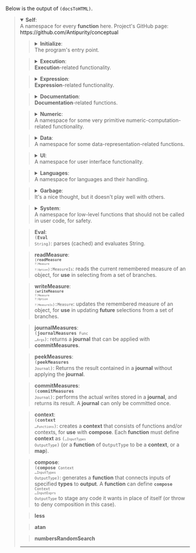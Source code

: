 Below is the output of `(docsToHTML)`.

<div><blockquote><details open><summary><b>Self</b>:  <div>A namespace for every <b>function</b> here. Project's GitHub page: <a>https://github.com/Antipurity/conceptual</a></div></summary><blockquote><details><summary><b>Initialize</b>:  <div>The program's entry point.</div></summary><div><blockquote><b>Extension</b>:  <div>Not implemented. Or is it?</div></blockquote></div><blockquote><details><summary><b>Browser</b>:  <div>A <b>REPL</b> interface.
Supported browsers: modern Chrome and Firefox.</div></summary><div><blockquote><b>BrowserIconURL</b></blockquote></div><hr></details></blockquote><div><blockquote><b>NodeJS</b>:  <div>Presents a console <b>REPL</b> with outputs labeled sequentially, or just reads and executes the whole file <b>if</b> redirected from it.
Example: nodejs self.js basic <input.txt >output.txt will write the result of executing everything in <code><b>input</b><operator>.</operator><b>txt</b></code> (parsed with language <b>basic</b>) to <code><b>output</b><operator>.</operator><b>txt</b></code>.</div></blockquote></div><div><blockquote><b>WebWorker</b>:  <div>Not implemented.</div></blockquote></div><hr></details></blockquote><blockquote><details><summary><b>Execution</b>:  <div><b>Execution</b>-related functionality.</div></summary><blockquote><details><summary><b>Branching</b>:  <div><b>Branching</b>-related functionality.</div></summary><div><blockquote><b>first</b>:  <div>Finishing <code><code>a</code><operator>\</operator><code>b</code><operator>\</operator><code>c</code></code> or <code><bracket>(</bracket><b>first</b> <code><operator>…</operator><code>Branches</code></code><bracket>)</bracket></code>: tries to evaluate each expression in order, returning the <b>first</b> non-<b>error</b> result or else <b>error</b>.</div></blockquote></div><div><blockquote><b>last</b>:  <div>Finishing <code><code>a</code><operator>,</operator><code>b</code><operator>,</operator><code>c</code></code> or <code><bracket>(</bracket><b>last</b> <code><operator>…</operator><code>Branches</code></code><bracket>)</bracket></code>: tries to evaluate each expression in order, returning the <b>first</b> <b>error</b> or else the <b>last</b> non-<b>error</b> result.</div></blockquote></div><div><blockquote><b>if</b>:  <div>Finishing <code><bracket>(</bracket><b>if</b> <code>Condition</code> <code>Then</code> <code>Else</code><bracket>)</bracket></code>: Evaluates <code>Condition</code>, then evaluates <code>Then</code> <b>if</b> it was <b>true</b>, or <code>Else</code> otherwise.</div></blockquote></div><hr></details></blockquote><div><blockquote><b>repeat</b>:  <div>Finishing <code><bracket>(</bracket><b>repeat</b> <code>Expr</code><bracket>)</bracket></code>: loops forever when finished, interrupting as needed. <code><b>repeat</b> <code>Expr</code> <code>Times</code></code>: repeats the computation many <code>Times</code>.
Label-binding environment is not preserved.</div></blockquote></div><blockquote><details><summary><b>await</b>:  <div>Finishing <code><bracket>(</bracket><b>await</b> <code>Expr</code><bracket>)</bracket></code>: waits for the returned promise(s) to <b>finish</b> before continuing evaluation.
An alternative for the default fitting-for-scripting-usage partial evaluation. Best used for <b>fast</b>-returning promises.</div></summary><div><blockquote><b>delay</b>:  <div><code><bracket>(</bracket><b>delay</b><bracket>)</bracket></code> or <code><bracket>(</bracket><b>delay</b> <code>Value</code><bracket>)</bracket></code>: Just a <b>function</b> for testing promises. It should have no effect on evaluation.</div></blockquote></div><div><blockquote><b>race</b>:  <div>Finishing <code><bracket>(</bracket><b>race</b> <code><operator>…</operator><code>Exprs</code></code><bracket>)</bracket></code>: returns the <b>first</b> expression that returns instead of being deferred. The opposite of regular multiple-promise handling, which waits for all to join.</div></blockquote></div><div><blockquote><b>parseURL</b>:  <div><code><bracket>(</bracket><b>parseURL</b> <code>URL</code><bracket>)</bracket></code> or <code><bracket>(</bracket><b>parseURL</b> <code>URL</code> <code>Lang</code> <code>Binds</code><bracket>)</bracket></code>: fetches and parses the contents at URL.</div></blockquote></div><hr></details></blockquote><div><blockquote><b>rest</b>:  <div><code><bracket>(</bracket><b>rest</b> <code>Array</code><bracket>)</bracket></code> or <code><operator>…</operator><code>Array</code></code>: when statically used in a <b>call</b>, spreads the Array into the user.
When in an <b>array</b> that is assigned to, collects the <b>rest</b> of arguments into an <b>array</b> (can only be used once per <b>array</b>).</div></blockquote></div><blockquote><details><summary><b>finish</b>:  <div><code><bracket>(</bracket><b>finish</b> <code>Expr</code><bracket>)</bracket></code>: Fully evaluates the expression — the interpreter loop, focused on inlining and inferring everything.
Unless the computed code <b>defines</b> <b>finish</b>, this provides eager override-checking semantics: finishes all dependencies before <b>call</b>ing or constructing Expr.

<b>finish</b> proceeds top-down, from what is needed to primitives; <b>call</b> proceeds bottom-up, making what is needed from primitives.
Each graph node will be evaluated only once during a <b>function</b> <b>call</b>, so graph bindings (… a=(…)) play the role of variables.
Cyclic computations return <b>cycle</b> from the cyclic attempt.

Code (<b>array</b> head) that <b>defines</b> neither <b>finish</b> nor <b>call</b> creates structures.
These can matched by <b>function</b> args exactly as they were constructed (so functions are rewrite rules for structures, with optional non-structural code in the body), which can infer the required structure of variables <b>if</b> underspecified.
Functions are almost always inlined, so there is almost no performance cost to structures beyond the initial <b>purify</b>ing.
Cyclic structures construct a graph.</div></summary><div><blockquote><b>inline</b>:  <div>A marker for making a <b>function</b> always inlined. Automatically set to <b>true</b> on user-defined functions.</div></blockquote></div><hr></details></blockquote><blockquote><details><summary><b>call</b>:  <div><code><bracket>(</bracket><b>call</b> <code><bracket>(</bracket><code><operator>…</operator><code>Values</code></code><bracket>)</bracket></code><bracket>)</bracket></code>: Applies the <b>first</b> value (the <b>function</b>) to the <b>rest</b> of values. Evaluates the <b>array</b> of <b>function</b> then its arguments, assuming its parts are already evaluated.
Defining this allows <b>function</b> application. In fact, F=(function …) is the same as <code><bracket>(</bracket><b>concept</b> <code><bracket>{</bracket><b>call</b> <code>F</code><bracket>}</bracket></code><bracket>)</bracket></code>.</div></summary><div><blockquote><b>cycle</b>:  <div>Computing cyclic nodes results in this.</div></blockquote></div><hr></details></blockquote><blockquote><details><summary><b>error</b>:  <div><code><bracket>(</bracket><b>error</b> <code><operator>…</operator><code>Causes</code></code><bracket>)</bracket></code>: throws an <b>error</b> when executed, containing useful information as to its likely cause.
Indicates a bug in the code, and is mostly intended to be presented to the user so that code does not go this way.</div></summary><div><blockquote><b>jsRejected</b>:  <div><code><bracket>(</bracket><b>jsRejected</b> <code>Reason</code><bracket>)</bracket></code>: represents an exception or promise rejection of JS.
Do not <b>call</b> this directly.</div></blockquote></div><div><blockquote><b>errorFast</b>:  <div>Faster <b>error</b>-throwing, for things unlikely to be shown to the user.</div></blockquote></div><div><blockquote><b>errorIn</b>:  <div>Adds slightly more information to an <b>error</b>.</div></blockquote></div><div><blockquote><b>errorStack</b>:  <div>Adds the execution stack to the raised <b>error</b>.</div></blockquote></div><hr></details></blockquote><blockquote><details><summary><b>function</b>:  <div><code><code>Input</code><operator>→</operator><code>Output</code></code> or <code><bracket>(</bracket><b>function</b> <code><operator>…</operator><code>Inputs</code></code> <code>Output</code><bracket>)</bracket></code>: specifies an arbitrary transformation of inputs into <b>output</b>. The result can be called (like <code><bracket>(</bracket><code>f</code> <code><operator>…</operator><b>Data</b></code><bracket>)</bracket></code>), which assigns <code><operator>…</operator><code>Inputs</code></code> to <code><operator>…</operator><b>Data</b></code> (setting variables) then evaluates <code>Output</code>.
Equal <b>input</b> variables must be equal (so <code><code>f</code> <extracted><code>f</code><operator>=</operator><code><bracket>(</bracket><b>function</b> <code>x</code> <code>x</code> <number>0</number><bracket>)</bracket></code></extracted></code> accepts <code><bracket>(</bracket><code>f</code> <number>0</number> <number>0</number><bracket>)</bracket></code> and <code><bracket>(</bracket><code>f</code> <number>1</number> <number>1</number><bracket>)</bracket></code>, but not <code><bracket>(</bracket><code>f</code> <number>0</number> <number>1</number><bracket>)</bracket></code>).
Variables within non-<b>closure</b> functions will not be changed by application.</div></summary><div><blockquote><b>purify</b>:  <div><code><bracket>(</bracket><b>purify</b> <code>Expr</code><bracket>)</bracket></code>⇒Expr: partially-evaluates Expr, not executing <b>impure</b> subexpressions.
Evaluates as much as is possible, so manual pre-calculations of any kind are never required.</div></blockquote></div><div><blockquote><b>argCount</b>:  <div>A marker for the number of args to a <b>function</b>.</div></blockquote></div><div><blockquote><b>const</b>:  <div><code>#</code> or <code><bracket>(</bracket><b>const</b><bracket>)</bracket></code>: A new unique object with no inner structure, only good for ref-equality checks.</div></blockquote></div><div><blockquote><b>id</b>:  <div>id: The identity <b>function</b> that just returns x from <code><bracket>(</bracket><b>id</b> <code>x</code><bracket>)</bracket></code>.</div></blockquote></div><div><blockquote><b>try</b>:  <div><code><code>a</code><operator>|</operator><code>b</code><operator>|</operator><code>c</code></code> or <code><bracket>(</bracket><b>try</b> <code><operator>…</operator><code>Functions</code></code><bracket>)</bracket></code>: returns a <b>function</b> that tries to <b>call</b> functions in order, returning the <b>first</b> non-<b>error</b> result or <b>error</b>.</div></blockquote></div><div><blockquote><b>closure</b>:  <div><code><operator>!</operator><code>Function</code></code> or <code><bracket>(</bracket><b>closure</b> <code>Function</code><bracket>)</bracket></code>: makes Function into a <b>closure</b> — names existing in a containing <b>function</b> will be <b>bound</b> by the outer <b>function</b> when a <b>closure</b> is created.
With binding, all syntax information is erased, and the actual definition can be outside of the <b>function</b> (particularly <b>if</b> equal-structure closures in different functions are merged) (even though the <b>UI</b> copies <b>closure</b> definitions into each serialized-to-DOM case), so separating closures semantically is required.
<code>var</code> can be used to highlight the same variable on parsing.
Uses <b>bound</b>, and partially-evaluates the result before returning.</div></blockquote></div><hr></details></blockquote><hr></details></blockquote><blockquote><details><summary><b>Expression</b>:  <div><b>Expression</b>-related functionality.</div></summary><div><blockquote><b>graphSize</b>:  <div><code><bracket>(</bracket><b>graphSize</b> <code>Expr</code><bracket>)</bracket></code>⇒Nat: returns the number of distinct objects in Expr, going into arrays.</div></blockquote></div><div><blockquote><b>userTime</b>:  <div><code><bracket>(</bracket><b>userTime</b><bracket>)</bracket></code>⇒<code>TimeMark</code> or <code><bracket>(</bracket><b>userTime</b> <code>TimeMark</code><bracket>)</bracket></code>: returns the time spent on this job as f<number>64</number> milliseconds, or the non-negative in-job time elapsed since the mark.</div></blockquote></div><div><blockquote><b>realTime</b>:  <div><code><bracket>(</bracket><b>realTime</b><bracket>)</bracket></code>⇒<code>TimeMark</code> or <code><bracket>(</bracket><b>realTime</b> <code>TimeMark</code><bracket>)</bracket></code>: returns the time since start as f<number>64</number> milliseconds, or the non-negative time elapsed since the mark.</div></blockquote></div><blockquote><details><summary><b>memory</b>:  <div><code><bracket>(</bracket><b>memory</b> <code>Expr</code><bracket>)</bracket></code>: Returns <code><bracket>(</bracket><code>Result</code> <code>MemoryIncrease</code><bracket>)</bracket></code>. Doesn't work in the browser.
Does not count <b>memory</b> allocated in interruptions (between executions of Expr) as part of the reported result.</div></summary><div><blockquote><b>memorySince</b>:  <div><code><bracket>(</bracket><code><b>memory</b><operator>.</operator><code>since</code></code><bracket>)</bracket></code>⇒MemMark or <code><bracket>(</bracket><code><b>memory</b><operator>.</operator><code>since</code></code> <code>MemMark</code><bracket>)</bracket></code>: Measures required-<b>memory</b>-size change (allocated <b>memory</b>) as non-negative f<number>64</number> bytes. Always <number>0</number> in browsers.
Makes no attempt to correct for the <b>memory</b>-to-measure, <code><bracket>(</bracket><code><b>memory</b><operator>.</operator><code>since</code></code> <code><bracket>(</bracket><code><b>memory</b><operator>.</operator><code>since</code></code><bracket>)</bracket></code><bracket>)</bracket></code>.</div></blockquote></div><hr></details></blockquote><div><blockquote><b>quote</b>:  <div>Finishing <code><bracket>(</bracket><b>quote</b> <code>Expr</code><bracket>)</bracket></code> or <code><operator>^</operator><code>Expr</code></code>: Returns Expr unevaluated, quoting the exact <b>array</b> structure.
If there are no labels inside, has the same effect as adding <b>array</b> at the beginning of every <b>array</b> seen inside, copying.</div></blockquote></div><div><blockquote><b>label</b>:  <div><code>Name</code> or <code><bracket>(</bracket><b>label</b> <string>"Name"</string><bracket>)</bracket></code>, or <code>?</code> or <code><bracket>(</bracket><b>label</b><bracket>)</bracket></code>: represents a variable that can be <b>bound</b> or assigned.
Equal-name labels are <b>bound</b> to the same thing within the same binding. Each unnamed <b>label</b> is unique.
Evaluating a <b>bound</b> <b>label</b> results in its value, in the current <b>function</b> <b>call</b>. Evaluating an <b>unbound</b> named <b>label</b> results in an <code><bracket>(</bracket><b>error</b><bracket>)</bracket></code>.</div></blockquote></div><div><blockquote><b>bound</b>:  <div>Finishing <code><bracket>(</bracket><b>bound</b> <code>Bindings</code> <code>Expr</code><bracket>)</bracket></code>: When called, returns a copy-where-needed of <code>Expr</code> with all keys <b>bound</b> to values in <code>Bindings</code>, as <b>if</b> copying then changing in-place. When evaluated, also evaluates the result.
Can be written as <extracted><code>key</code><operator>=</operator><code>value</code></extracted> in an <b>array</b> to bind its elements. Can be used to give cycles to data, and encode graphs and multiple-parents in trees.</div></blockquote></div><div><blockquote><b>unbound</b>:  <div><code><bracket>(</bracket><b>unbound</b> <code>Expr</code><bracket>)</bracket></code>: Eliminates cycles in (a copy of) Expr by inserting <code><bracket>(</bracket><b>bound</b> <code><bracket>(</bracket><b>map</b> <code><operator>…</operator><code>Bindings</code></code><bracket>)</bracket></code> <code>Expr</code><bracket>)</bracket></code> with keys in the copy.</div></blockquote></div><blockquote><details><summary><b>journal</b>:  <div><code><bracket>(</bracket><b>journal</b> <code>Func</code> <code><operator>…</operator><code>Args</code></code><bracket>)</bracket></code>: virtualizes writes during <code>Func</code>'s <b>call</b>. Returns a <b>journal</b> that can be passed to <b>peekResult</b> or <b>commit</b>.</div></summary><div><blockquote><b>peekResult</b>:  <div><code><bracket>(</bracket><b>peekResult</b> <code>Journal</code><bracket>)</bracket></code>: Returns the result contained in a <b>journal</b>.</div></blockquote></div><div><blockquote><b>commit</b>:  <div><code><bracket>(</bracket><b>commit</b> <code>Journal</code><bracket>)</bracket></code>: performs the actual writes stored in a <b>journal</b>, and returns its result.</div></blockquote></div><hr></details></blockquote><hr></details></blockquote><blockquote><details><summary><b>Documentation</b>:  <div><b>Documentation</b>-related functions.</div></summary><div><blockquote><b>buzzwords</b>:  <div><code><bracket>(</bracket><b>buzzwords</b><bracket>)</bracket></code>: returns all <b>buzzwords</b> of <b>Self</b> as a programming language.</div></blockquote></div><blockquote><details><summary><b>docs</b>:  <div><code><bracket>(</bracket><b>docs</b><bracket>)</bracket></code>: returns a hierarchical documentation <b>elem</b>.</div></summary><div><blockquote><b>docsToHTML</b></blockquote></div><hr></details></blockquote><div><blockquote><b>txt</b>:  <div><code><bracket>(</bracket><b>txt</b><bracket>)</bracket></code>: Returns all available textual descriptions of functions in a (<b>map</b> … Function Description …) format.</div></blockquote></div><div><blockquote><b>examples</b>:  <div><code><bracket>(</bracket><b>examples</b><bracket>)</bracket></code>: Returns all available examples of usage of functions in a (map … Function (… (Code ⇒ Becomes) …) …) format.
All these are automatically tested to be correct at launch.</div></blockquote></div><div><blockquote><b>future</b>:  <div><code><bracket>(</bracket><b>future</b> <code>F</code><bracket>)</bracket></code>: Returns a list of things to be done about F.
<code><bracket>(</bracket><b>future</b><bracket>)</bracket></code>: Returns all known things to be done. Less than a third is usually done.</div></blockquote></div><div><blockquote><b>refs</b>:  <div><code><bracket>(</bracket><b>refs</b> <code>Global</code><bracket>)</bracket></code>: returns all other globals that this one (likely) refers to.
<code><bracket>(</bracket><b>refs</b><bracket>)</bracket></code>: returns the full global reference graph.</div></blockquote></div><div><blockquote><b>refd</b>:  <div><code><bracket>(</bracket><b>refd</b> <code>Global</code><bracket>)</bracket></code>: returns all other globals that this one is (likely) referenced in.
<code><bracket>(</bracket><b>refd</b><bracket>)</bracket></code>: returns the full global back-reference graph.</div></blockquote></div><div><blockquote><b>sizeof</b>:  <div><code><bracket>(</bracket><b>sizeof</b> <code>Global</code><bracket>)</bracket></code>: returns a global's approximate size, where namespace-parents <b>get</b> children added, and privates have their sizes distributed among users
<code><bracket>(</bracket><b>sizeof</b><bracket>)</bracket></code>: returns a <b>hierarchy</b> of sizes.</div></blockquote></div><hr></details></blockquote><blockquote><details><summary><b>Numeric</b>:  <div>A namespace for some very primitive numeric-computation-related functionality.</div></summary><blockquote><details><summary><b>reduce</b>:  <div><code><bracket>(</bracket><b>reduce</b> <code>Array</code> <code>Function</code><bracket>)</bracket></code> or <code><bracket>(</bracket><b>reduce</b> <code>Array</code> <code>Function</code> <code>Initial</code><bracket>)</bracket></code>: reduces Array with Function, reducing dimensionality (<b>array</b> nestedness) by <number>1</number>: repeatedly sets Initial to the result of <code><bracket>(</bracket><code>Function</code> <code>Initial</code> <code>Element</code><bracket>)</bracket></code>. If Initial is <b>undefined</b>, it is assumed to be the <b>first</b> <b>array</b> element.</div></summary><div><blockquote><b>stopIteration</b>:  <div><code><bracket>(</bracket><b>stopIteration</b> <code>Result</code><bracket>)</bracket></code>: when returned to <b>reduce</b>, iteration gets stopped with this result.</div></blockquote></div><hr></details></blockquote><div><blockquote><b>transform</b>:  <div><code><bracket>(</bracket><b>transform</b> <code>Function</code> <code>Array</code><bracket>)</bracket></code>: transforms each element of Array by applying Function.
<code><bracket>(</bracket><b>transform</b> <code>G</code> <code><bracket>(</bracket><b>transform</b> <code>F</code> <code>A</code><bracket>)</bracket></code><bracket>)</bracket></code> is the same as <code><code><bracket>(</bracket><b>transform</b> <code><code>x</code><operator> -> </operator><code><bracket>(</bracket><code>F</code> <code><bracket>(</bracket><code>G</code> <code>x</code><bracket>)</bracket></code><bracket>)</bracket></code></code> <code>A</code><bracket>)</bracket></code><operator>.</operator></code></div></blockquote></div><div><blockquote><b>broadcasted</b>:  <div><code><bracket>(</bracket><b>broadcasted</b> <code>Function</code><bracket>)</bracket></code>: creates a <b>function</b> that is <b>broadcasted</b> over <b>array</b> arguments (<code><bracket>(</bracket><code><bracket>(</bracket><b>broadcasted</b> <code>Func</code><bracket>)</bracket></code> <code><operator>…</operator><code>Args</code></code><bracket>)</bracket></code>). No <b>array</b> inputs means just applying Function; having <b>array</b> inputs means returning an <b>array</b> of applying <code><bracket>(</bracket><b>broadcasted</b> <code>Function</code><bracket>)</bracket></code> to each element, with the same index for all arguments, <b>using</b> the <b>last</b> element <b>if</b> out-of-bounds for an argument, and non-<b>array</b> inputs treated as arrays of length <number>1</number>.</div></blockquote></div><div><blockquote><b>sum</b></blockquote></div><div><blockquote><b>mult</b></blockquote></div><div><blockquote><b>sub</b></blockquote></div><div><blockquote><b>div</b></blockquote></div><blockquote><details><summary><b>Random</b>:  <div>Some functions for random number generation.</div></summary><div><blockquote><b>randomNat</b>:  <div><code><bracket>(</bracket><b>randomNat</b> <code>Nat</code><bracket>)</bracket></code>: Picks a random non-negative integer <b>less</b> than <code>Nat</code>, from a uniform distribution.
An interface to JS's crypto.getRandomValues for generating random numbers on-demand as opposed to in-batches, optimizing to request the least amount of random bits required.</div></blockquote></div><div><blockquote><b>randomProb</b>:  <div><code><bracket>(</bracket><b>randomProb</b> <code>Probability</code><bracket>)</bracket></code>: Returns <b>true</b> with probability p, else false.
Equivalent to JS <string>'Math.random() < p'</string> with checks on p (it should be <number>0</number>…<number>1</number>), but (probably) faster.</div></blockquote></div><hr></details></blockquote><hr></details></blockquote><blockquote><details><summary><b>Data</b>:  <div>A namespace for some data-representation-related functions.</div></summary><blockquote><details><summary><b>lookup</b>:  <div><code><code>Map</code><operator>.</operator></code> or <code><bracket>(</bracket><b>lookup</b> <code>Map</code><bracket>)</bracket></code>: returns an <b>array</b> of Map's keys.
<code><bracket>(</bracket><b>lookup</b> <code>Map</code> <code>Key</code><bracket>)</bracket></code>: returns the value in Map at Key (neither Key nor Value can be <b>undefined</b>), or <b>undefined</b> <b>if</b> not found.
(For <b>string</b> keys, can be written as <code><code>obj</code><operator>.</operator><code>key</code></code>.)</div></summary><div><blockquote><b>scope</b>:  <div>hello</div></blockquote></div><hr></details></blockquote><div><blockquote><b>string</b>:  <div><code><bracket>(</bracket><b>string</b> <code><operator>…</operator><code>Strings</code></code><bracket>)</bracket></code>: represents a <b>string</b> of characters, with the <b>label</b> not <b>bound</b>. Also written as <string>'xyz'</string> and <string>"prequote""postquote"</string>.
<code><bracket>(</bracket><b>string</b> <string>"a"</string> <string>"b"</string><bracket>)</bracket></code>: strings inside will be joined (into <string>"ab"</string> here).</div></blockquote></div><div><blockquote><b>merge</b>:  <div><code><bracket>(</bracket><b>merge</b> <code>Array</code><bracket>)</bracket></code>: Returns <b>either</b> a previously-created <b>array</b> content-equal to <code>Array</code>, or <code>Array</code>.
(Does not <b>merge</b> cycles.)</div></blockquote></div><div><blockquote><b>array</b>:  <div><code><bracket>(</bracket><b>array</b> <code><operator>…</operator><code>Items</code></code><bracket>)</bracket></code>: an <b>array</b> of items with semantically constant content.
If a <b>function</b> (<code>Array</code>'s head) <b>defines</b> <b>merge</b> to be <b>true</b>, then calls to this guaranteed-pure <b>function</b> (arrays of <b>function</b>-then-args) are merged.</div></blockquote></div><blockquote><details><summary><b>concept</b>:  <div><code><bracket>(</bracket><b>concept</b> <code>View</code><bracket>)</bracket></code>: Creates an object that <b>defines</b> some things (via a <b>map</b>).
Concepts are used to give each <b>function</b> a free extensibility point.
Rather than co-opting strings and <b>files</b> (duck typing, docstrings, documentation, READMEs) to convey parts of a <b>concept</b>, refer to defined functionality directly.
Try to <b>use</b> this only as explicitly suggested by functions.
Views and non-<b>_unknown</b> arrays are considered immutable.</div></summary><div><blockquote><b>defines</b>:  <div><code><bracket>(</bracket><b>defines</b> <b>Data</b> <code>Code</code><bracket>)</bracket></code>: Gets the definition by <b>Data</b> of Code.
It's <b>either</b> a <b>function</b> or <b>undefined</b>, and has to be applied or ignored respectively (_getOverrideResult) to <b>get</b> the actual overriden value.

Array data gets its head consulted (once, not recursively). A <b>function</b> acts like a <b>concept</b> that defined <b>call</b> as that <b>function</b>. A JS object with a Map <code><b>defines</b><operator>.</operator><code>key</code></code> consults that <b>map</b> with Code as the key.</div></blockquote></div><div><blockquote><b>overridable</b>:  <div><code><bracket>(</bracket><b>overridable</b> <code>Function</code><bracket>)</bracket></code>: creates a <b>function</b> that checks whether any <b>input</b> <b>defines</b> it, otherwise calls the base Function.</div></blockquote></div><hr></details></blockquote><div><blockquote><b>map</b>:  <div><code><bracket>{</bracket><table><tr><td><code>Key</code></td><td> <code>Value</code></td></tr><tr><td> <code>Key</code></td><td> <code>Value</code></td></tr></table> <code><operator>…</operator><code>?</code></code><bracket>}</bracket></code> or <code><bracket>(</bracket><b>map</b><table><tr><td> <code>Key</code></td><td> <code>Value</code></td></tr><tr><td> <code>Key</code></td><td> <code>Value</code></td></tr></table> <code><operator>…</operator><code>?</code></code><bracket>)</bracket></code>: a key-value store.
The <b>array</b>-representation of a JS Map.
Read keys with <b>lookup</b>.</div></blockquote></div><hr></details></blockquote><blockquote><details><summary><b>UI</b>:  <div>A namespace for user interface functionality.</div></summary><div><blockquote><b>hierarchy</b>:  <div>Turns a <b>map</b> from globals into a namespace-based <b>hierarchy</b>.</div></blockquote></div><div><blockquote><b>disableBindingsElem</b>:  <div><code><bracket>(</bracket><b>disableBindingsElem</b><bracket>)</bracket></code>: creates an <b>elem</b> for disabling current bindings hierarchically.</div></blockquote></div><blockquote><details><summary><b>log</b>:  <div><code><bracket>(</bracket><b>log</b> <code><operator>…</operator><code>Values</code></code><bracket>)</bracket></code>: For debugging; logs to the current DOM node or console.</div></summary><div><blockquote><b>structured</b>:  <div><code><bracket>(</bracket><b>structured</b> <code>Arrays</code><bracket>)</bracket></code>: shows deep structure of Arrays (consisting of acyclic arrays and strings and DOM elements): wraps each <b>sub</b>-<b>array</b> in <node>.</div></blockquote></div><div><blockquote><b>structuredSentence</b></blockquote></div><hr></details></blockquote><blockquote><details><summary><b>contextMenu</b>:  <div>Creates and displays a <<b>context</b>-menu> element near the specified element.</div></summary><div><blockquote><b>insertLinkTo</b>:  <div>Replaces a Range (obtained from the current selection) with a link to the elem's value.
A language can define this with a function that takes the element and value to link to and returns an element to insert.
Remember to <b>quote</b> the link unless you want to evaluate the insides.</div></blockquote></div><div><blockquote><b>permissionsElem</b>:  <div>Build a namespace <b>hierarchy</b> of globals that <code>expr</code> is <b>bound</b> to.</div></blockquote></div><div><blockquote><b>stringToDoc</b>:  <div>Parse text in ... to <b>style</b> it as <b>fancy</b>, and treat other strings as <b>structuredSentence</b>s. Return an <b>array</b> of children.</div></blockquote></div><div><blockquote><b>elemToWindow</b>:  <div>Wraps an element in <<b>div</b>.window>.</div></blockquote></div><div><blockquote><b>elemExpandAll</b>:  <div>Clicks all <collapsed> elements in the element.</div></blockquote></div><div><blockquote><b>allowDragging</b>:  <div>Allows dragging the element around with a pointer. Only <b>call</b> on absolutely-positioned elements with .style.left and .style.top.</div></blockquote></div><div><blockquote><b>describe</b>:  <div>Creates an element that describes a value.</div></blockquote></div><div><blockquote><b>atCursor</b>:  <div>Positions an element at cursor.</div></blockquote></div><hr></details></blockquote><blockquote><details><summary><b>evaluator</b>:  <div><code><bracket>(</bracket><b>elem</b> <b>evaluator</b> <code>Expr</code><bracket>)</bracket></code>: When logged to DOM, this displays the expression, its <b>log</b>s along the way, and its one evaluation result in one removable (by clicking on the prompt) DOM element.
When evaluating <extracted><code>a</code><operator>=</operator><code>b</code></extracted>, binds <code>a</code> to <code><operator>^</operator><code>b</code></code> in consequent parses/serializations in the parent <b>REPL</b>; when evaluating anything else, tries to add the result to the <b>CurrentUsage</b> binding. Both are reverted when the <b>evaluator</b> is removed.</div></summary><div><blockquote><b>daintyEvaluator</b>:  <div><code><bracket>(</bracket><b>daintyEvaluator</b> <code>Expr</code><bracket>)</bracket></code>: returns an element that will evaluate the expression and display its <b>log</b>s <b>if</b> any.</div></blockquote></div><hr></details></blockquote><blockquote><details><summary><b>REPL</b>:  <div><code><bracket>(</bracket><b>REPL</b> <code>Language</code> <code>Bindings</code><bracket>)</bracket></code>: Creates a visual <b>REPL</b> instance (read-evaluate-print loop).</div></summary><div><blockquote><b>editor</b>:  <div><code><code><bracket>(</bracket><b>editor</b> <code><code>?</code><operator>:</operator><code>InitialString</code></code> <code><code>?</code><operator>:</operator><code>Lang</code></code> <code><code>?</code><operator>:</operator><code>Binds</code></code> <code><code>?</code><operator>:</operator><code>OnInput</code></code> <code><code>?</code><operator>:</operator><code>OnEnter</code></code><bracket>)</bracket></code> <extracted><code>OnInput</code><operator>=</operator><code><bracket>(</bracket><b>function</b> <code><code>?</code><operator>:</operator><code>Expr</code></code> <code><code>?</code><operator>:</operator><code>InvalidFlag</code></code> <code>?</code><bracket>)</bracket></code></extracted> <extracted><code>OnEnter</code><operator>=</operator><code><code><code>?</code><operator>:</operator><code>Expr</code></code><operator>-></operator><code><code>?</code><operator>:</operator><code>ClearInputFlag</code></code></code></extracted></code>: creates a user-editable expression <b>input</b>.
Don't do expensive synchronous tasks in <code>OnInput</code>.</div></blockquote></div><hr></details></blockquote><div><blockquote><b>button</b>:  <div><code><bracket>(</bracket><b>button</b> <code>OnClick</code><bracket>)</bracket></code>: Returns a <b>button</b> that calls a <b>function</b> on click (with no arguments). Overridable.</div></blockquote></div><div><blockquote><b>files</b>:  <div><code><bracket>(</bracket><b>elem</b> <b>files</b> <code>StringMap</code><bracket>)</bracket></code>: an element for downloading <b>files</b>.</div></blockquote></div><div><blockquote><b>url</b>:  <div>Creates a URL element.</div></blockquote></div><blockquote><details><summary><b>elem</b>:  <div><code><bracket>(</bracket><b>elem</b> <code>TagName</code> <code>Content</code> <code>Extra</code><bracket>)</bracket></code>: creates an HTML DOM element.</div></summary><div><blockquote><b>elemCollapse</b>:  <div>Collapses an element (or a range of elements) in-place. Click to expand again. Pass in a <b>function</b> to create the element only <b>if</b> needed. Pass in <b>null</b> as <code>end</code> to collapse all consequent siblings.</div></blockquote></div><div><blockquote><b>elemInsert</b>:  <div>Inserts a DOM element into the displayed DOM tree smoothly (<b>if</b> CSS transitions are enabled for it, and are specified in seconds, with all-props being the <b>first</b> specified one), by transitioning height from <number>0</number>.
Very bad performance <b>if</b> a lot of inserts happen at the same time, but as good as it can be for intermittent smooth single-element-tree insertions.</div></blockquote></div><div><blockquote><b>elemRemove</b>:  <div>Removes a DOM element from the displayed document smoothly (<b>if</b> CSS transitions are enabled for it, and are specified in seconds, with all-props being the <b>first</b>), by transitioning height and opacity to <number>0</number>.</div></blockquote></div><div><blockquote><b>elemClone</b></blockquote></div><div><blockquote><b>elemValue</b>:  <div>If el, remember that it is a viewer of v. If !el, return an <b>array</b> of all in-document viewers of v.</div></blockquote></div><hr></details></blockquote><hr></details></blockquote><blockquote><details><summary><b>Languages</b>:  <div>A namespace for languages and their handling.</div></summary><blockquote><details><summary><b>js</b>:  <div>A namespace of everything pertaining to the host language, JavaScript.
Somewhat usable in a <b>REPL</b>.</div></summary><div><blockquote><b>instanceof</b>:  <div>This exists only to highlight a thing in <b>js</b>.</div></blockquote></div><div><blockquote><b>continue</b>:  <div>This exists only to highlight a thing in <b>js</b>.</div></blockquote></div><div><blockquote><b>break</b>:  <div>This exists only to highlight a thing in <b>js</b>.</div></blockquote></div><div><blockquote><b>finally</b>:  <div>This exists only to highlight a thing in <b>js</b>.</div></blockquote></div><div><blockquote><b>typeof</b>:  <div>This exists only to highlight a thing in <b>js</b>.</div></blockquote></div><div><blockquote><b>return</b>:  <div>This exists only to highlight a thing in <b>js</b>.</div></blockquote></div><div><blockquote><b>throw</b>:  <div>This exists only to highlight a thing in <b>js</b>.</div></blockquote></div><div><blockquote><b>catch</b>:  <div>This exists only to highlight a thing in <b>js</b>.</div></blockquote></div><div><blockquote><b>while</b>:  <div>This exists only to highlight a thing in <b>js</b>.</div></blockquote></div><div><blockquote><b>void</b>:  <div>This exists only to highlight a thing in <b>js</b>.</div></blockquote></div><div><blockquote><b>else</b>:  <div>This exists only to highlight a thing in <b>js</b>.</div></blockquote></div><div><blockquote><b>for</b>:  <div>This exists only to highlight a thing in <b>js</b>.</div></blockquote></div><div><blockquote><b>let</b>:  <div>This exists only to highlight a thing in <b>js</b>.</div></blockquote></div><div><blockquote><b>new</b>:  <div>This exists only to highlight a thing in <b>js</b>.</div></blockquote></div><div><blockquote><b>switch</b>:  <div>This exists only to highlight a thing in <b>js</b>.</div></blockquote></div><div><blockquote><b>case</b>:  <div>This exists only to highlight a thing in <b>js</b>.</div></blockquote></div><hr></details></blockquote><div><blockquote><b>style</b>:  <div>An overridable-by-language function that turns a <b>serialize</b>/<b>parse</b> node, its value, and <b>unbound</b> representation into a displayed node.</div></blockquote></div><blockquote><details><summary><b>serialize</b>:  <div><code><bracket>(</bracket><b>serialize</b> <code>Expr</code><bracket>)</bracket></code> or … or <code><bracket>(</bracket><b>serialize</b> <code>Expr</code> <code>Language</code> <code>Bindings</code> <code>Options</code><bracket>)</bracket></code>: serializes Expr into a <b>string</b> or a DOM tree (that can be parsed to retrieve the original structure).</div></summary><div><blockquote><b>nameResult</b>:  <div><code><bracket>(</bracket><b>nameResult</b> <code>Expr</code><bracket>)</bracket></code>: provides a list of suggestions for naming Expr. Used in <b>serialize</b> for more human-readable graph serializations.</div></blockquote></div><hr></details></blockquote><div><blockquote><b>parse</b>:  <div><code><bracket>(</bracket><b>parse</b> <code>String</code><bracket>)</bracket></code> or … or <code><bracket>(</bracket><b>parse</b> <code>String</code> <code>Language</code> <code>Bindings</code> <code>Options</code><bracket>)</bracket></code>: parses String into the graph represented by it, returning <code><bracket>(</bracket><code>Expr</code> <code>StyledInput</code><bracket>)</bracket></code>.</div></blockquote></div><div><blockquote><b>basic</b>:  <div>A language for ordered-edge-list graphs. Text, numbers, structures, and connections.
<b>label</b>, <string>'<b>string</b>'</string>, <string>"<b>string</b>"</string>, <code><bracket>(</bracket><number>0</number> <number>1</number><bracket>)</bracket></code>, <code><bracket>(</bracket><extracted><code>a</code><operator>=</operator><number>2</number></extracted> <code>a</code><bracket>)</bracket></code>.
This is a more space-efficient than binary representation for graphs of arrays.</div></blockquote></div><div><blockquote><b>fancy</b>:  <div>A language for ordered-edge-list graphs (like <b>basic</b>) with some syntactic conveniences.
<b>label</b>, <string>'<b>string</b>'</string>, <string>"<b>string</b>"</string>, <code><bracket>(</bracket><number>0</number> <number>1</number><bracket>)</bracket></code>, <code><bracket>(</bracket><extracted><code>a</code><operator>=</operator><number>2</number></extracted> <code>a</code><bracket>)</bracket></code>; <code><number>1</number><operator>+</operator><number>2</number></code>, <code><code>x</code><operator>→</operator><code><code>x</code><operator>*</operator><number>2</number></code></code>, <code><number>2</number><operator>*</operator><code><bracket>[</bracket><code><number>1</number><operator>+</operator><number>2</number></code><bracket>]</bracket></code></code>.</div></blockquote></div><div><blockquote><b>fast</b>:  <div>A <b>basic</b>-like language that can be parsed and serialized <b>fast</b>.
Intended to only be used for internal inter-<b>memory</b> communication (of generic <b>bound</b> graphs).
Does not <b>merge</b> the parsed arrays.</div></blockquote></div><hr></details></blockquote><blockquote><details><summary><b>Garbage</b>:  <div>It's a nice thought, but it doesn't play well with others.</div></summary><div><blockquote><b>philosophy</b>:  <div>Does that matter to you?</div></blockquote></div><div><blockquote><b>enumerableTypes</b>:  <div>A namespace for when/forany/forall/only/any/all, none of which we have found a <b>use</b> for, so far.</div></blockquote></div><div><blockquote><b>fromBase64</b>:  <div><code><bracket>(</bracket><b>fromBase64</b> <code>String</code><bracket>)</bracket></code>: decodes a base<number>64</number>-encoded <b>string</b>.</div></blockquote></div><div><blockquote><b>toBase64</b>:  <div><code><bracket>(</bracket><b>toBase64</b> <code>String</code><bracket>)</bracket></code>: encodes a <b>string</b> in base<number>64</number>.</div></blockquote></div><blockquote><details><summary><b>Usage</b>:  <div>A namespace for contextual structural enumeration and generation.</div></summary><div><blockquote><b>typed</b>:  <div><code><code>Value</code><operator>:</operator><code>Type</code></code> or <code><bracket>(</bracket><b>typed</b> <code>Value</code> <code>Type</code><bracket>)</bracket></code>: specifies that the value definitely fits the type.
Since we currently <b>inline</b> everything, specifying <b>types</b> of <b>function</b> args allows to see <b>either</b> the final type of body or the <b>error</b>.</div></blockquote></div><div><blockquote><b>either</b>:  <div>Used as the head of a <b>context</b> — a collection of values and functions to act on values.</div></blockquote></div><div><blockquote><b>inspectUsageElem</b>:  <div>Creates an element with checkboxes to disable/enable usage items (by moving them from/to a <code><bracket>(</bracket><b>_disabled</b> <code><operator>…</operator><code>?</code></code><bracket>)</bracket></code> item).</div></blockquote></div><div><blockquote><b>types</b>:  <div><code><bracket>(</bracket><b>types</b> <code>Context</code><bracket>)</bracket></code>: returns an <b>array</b> of all <b>types</b> contained in <code>Context</code> as inputs or outputs of functions.</div></blockquote></div><div><blockquote><b>input</b>:  <div><code><bracket>(</bracket><b>input</b> <code>Values</code><bracket>)</bracket></code> or <code><bracket>(</bracket><b>input</b> <code>Values</code> <code>Context</code><bracket>)</bracket></code>: returns a <b>sub</b>-<b>context</b> of all functions that can accept <code>Values</code> in the given order, or <b>null</b>.</div></blockquote></div><div><blockquote><b>output</b>:  <div><code><bracket>(</bracket><b>output</b> <code>Value</code><bracket>)</bracket></code> or <code><bracket>(</bracket><b>output</b> <code>Value</code> <code>Context</code><bracket>)</bracket></code>: returns a <b>sub</b>-<b>context</b> of all values and functions that may produce results that fit the shape <code>Value</code>.</div></blockquote></div><div><blockquote><b>use</b>:  <div><code><b>use</b> <code>Function</code> <code>Inputs</code> <code>Context</code></code>: returns a non-<b>error</b> result of applying <code>Function</code> to the <code>Context</code> once.
Args are taken from <code>Inputs</code> in order or <b>pick</b>ed from the <code>Context</code> where missing.</div></blockquote></div><div><blockquote><b>get</b>:  <div><code><b>get</b> <code>OutputShape</code> <code>Context</code></code> or <code><b>get</b> <code>OutputShape</code></code>: searches for a <b>structured</b> value from <code>Context</code> and all contexts used in dynamically-scoped parent searches.
<b>pick</b>s values/functions of <b>output</b> one or more times, until the <b>first</b> non-<b>error</b> application or until all options are exhausted.</div></blockquote></div><blockquote><details><summary><b>pick</b>:  <div><code><bracket>(</bracket><b>pick</b> <code>From</code> <code>Cause</code> <code>Extra</code><bracket>)</bracket></code>: Picks any option from presented ones (an <b>array</b> or the count of options), returning the picked index.
Use <b>picker</b> to override behavior.</div></summary><blockquote><details><summary><b>picker</b>:  <div>Finishing <code><bracket>(</bracket><b>picker</b> <code>With</code> <code>Expr</code><bracket>)</bracket></code>: sets the <b>function</b> that will <b>pick</b> choices when evaluating <code>Expr</code>.
<code>With</code> is like <code><b>function</b> <code>InnerPicker</code> <code>From</code> <code>Cause</code></code>, copying <code>From</code> <b>if</b> needed, where <code>InnerPicker</code> is <b>randomPicker</b> unless set otherwise with this.</div></summary><div><blockquote><b>randomPicker</b>:  <div>A <code>With</code> for <b>picker</b> that just returns <code><b>randomNat</b> <code>From</code></code>.
This is the default when no <b>picker</b> is specified.</div></blockquote></div><blockquote><details><summary><b>askUser</b>:  <div>A <code>With</code> for <b>picker</b> that pauses execution and asks the user.</div></summary><div><blockquote><b>Choices</b></blockquote></div><hr></details></blockquote><hr></details></blockquote><hr></details></blockquote><div><blockquote><b>using</b>:  <div><code><bracket>(</bracket><b>using</b> <code>Context</code> <code><operator>…</operator><code>InputShape</code></code> <code>OutputShape</code><bracket>)</bracket></code>: a <b>function</b> that can connect inputs to <b>output</b> in any way present in <code>Context</code>.</div></blockquote></div><hr></details></blockquote><hr></details></blockquote><blockquote><details><summary><b>System</b>:  <div>A namespace for low-level functions that should not be called in user code, for safety.</div></summary><div><blockquote><b>impure</b>:  <div><code><bracket>(</bracket><b>impure</b><bracket>)</bracket></code>: signifies that the current operation must be recorded in a pure <b>context</b> and not cached in a non-pure one.</div></blockquote></div><blockquote><details><summary><b>_listen</b></summary><div><blockquote><b>Deinitialize</b>:  <div>For pretending that we never existed.</div></blockquote></div><hr></details></blockquote><div><blockquote><b>deconstruct</b>:  <div><code><bracket>(</bracket><b>deconstruct</b> <code>Object</code><bracket>)</bracket></code>: turn an object into its <b>array</b>-representation (that could be evaluated to re-create that native value).</div></blockquote></div><div><blockquote><b>jsEval</b>:  <div>Finishing <code><bracket>(</bracket><b>jsEval</b> <code>Source</code> <code>Bindings</code><bracket>)</bracket></code>: evaluates (strict-mode) JS source code that can statically reference default JS globals or values of <code>Bindings</code> (a <b>map</b>) with JS-identifier keys.</div></blockquote></div><blockquote><details><summary><b>interrupt</b>:  <div>Used to make functions re-entrant in a non-interruptible host language, for better UX.</div></summary><div><blockquote><b>step</b>:  <div><code><bracket>(</bracket><b>step</b> <code>Expr</code><bracket>)</bracket></code>: pauses execution and displays stepping interface to the user, then evaluates Expr.</div></blockquote></div><div><blockquote><b>noInterrupt</b>:  <div>A marker that a <b>function</b> cannot <b>interrupt</b>, directly or indirectly.</div></blockquote></div><hr></details></blockquote><blockquote><details><summary><b>Rewrite</b>:  <div>A namespace for rewriting Self's code to a different form.</div></summary><div><blockquote><b>ToExtension</b>:  <div>Converts <b>Self</b> to a set of <b>files</b> that can be loaded as an extension, to provide an action <b>button</b> that opens self in any page.
(In Firefox, these can be loaded temporarily in about:debugging.)</div></blockquote></div><div><blockquote><b>ToReadableJS</b>:  <div>Converts <b>Self</b> to a human-readable form that pollutes the global <b>scope</b> on execution.</div></blockquote></div><div><blockquote><b>ToScopedJS</b>:  <div>Converts <b>Self</b> to a form that has itself hidden in a <b>scope</b>.</div></blockquote></div><hr></details></blockquote><div><blockquote><b>compile</b>:  <div>Compiles a <b>function</b> to JS.</div></blockquote></div><hr></details></blockquote><div><blockquote><b>Eval</b>:  <div><code><bracket>(</bracket><b>Eval</b> <code>String</code><bracket>)</bracket></code>: parses (cached) and evaluates String.</div></blockquote></div><div><blockquote><b>readMeasure</b>:  <div><code><code><bracket>(</bracket><b>readMeasure</b> <code><code>?</code><operator>:</operator><code>Measure</code></code> <code><code>?</code><operator>:</operator><code>Option</code></code><bracket>)</bracket></code><operator>:</operator><code>MeasureIs</code></code>: reads the current remembered measure of an object, for <b>use</b> in selecting from a set of branches.</div></blockquote></div><div><blockquote><b>writeMeasure</b>:  <div><code><code><bracket>(</bracket><b>writeMeasure</b> <code><code>?</code><operator>:</operator><code>Measure</code></code> <code><code>?</code><operator>:</operator><code>Option</code></code> <code><code>?</code><operator>:</operator><code>MeasureIs</code></code><bracket>)</bracket></code><operator>:</operator><code>Measure</code></code>: updates the remembered measure of an object, for <b>use</b> in updating <b>future</b> selections from a set of branches.</div></blockquote></div><div><blockquote><b>journalMeasures</b>:  <div><code><bracket>(</bracket><b>journalMeasures</b> <code>Func</code> <code><operator>…</operator><code>Args</code></code><bracket>)</bracket></code>: returns a <b>journal</b> that can be applied with <b>commitMeasures</b>.</div></blockquote></div><div><blockquote><b>peekMeasures</b>:  <div><code><bracket>(</bracket><b>peekMeasures</b> <code>Journal</code><bracket>)</bracket></code>: Returns the result contained in a <b>journal</b> without applying the <b>journal</b>.</div></blockquote></div><div><blockquote><b>commitMeasures</b>:  <div><code><bracket>(</bracket><b>commitMeasures</b> <code>Journal</code><bracket>)</bracket></code>: performs the actual writes stored in a <b>journal</b>, and returns its result. A <b>journal</b> can only be committed once.</div></blockquote></div><div><blockquote><b>context</b>:  <div><code><bracket>(</bracket><b>context</b> <code><operator>…</operator><code>Functions</code></code><bracket>)</bracket></code>: creates a <b>context</b> that consists of functions and/or contexts, for <b>use</b> with <b>compose</b>.
Each <b>function</b> must define <b>context</b> as <code><bracket>(</bracket><code><operator>…</operator><code>InputTypes</code></code> <code>OutputType</code><bracket>)</bracket></code> (or a <b>function</b> of <code>OutputType</code> to be a <b>context</b>, or a <b>map</b>).</div></blockquote></div><div><blockquote><b>compose</b>:  <div><code><bracket>(</bracket><b>compose</b> <code>Context</code> <code><operator>…</operator><code>InputTypes</code></code> <code>OutputType</code><bracket>)</bracket></code>: generates a <b>function</b> that connects inputs of specified <b>types</b> to <b>output</b>.
A <b>function</b> can define <code><b>compose</b> <code>Context</code> <code><operator>…</operator><code>InputExprs</code></code> <code>OutputType</code></code> to stage any code it wants in place of itself (or throw to deny composition in this case).</div></blockquote></div><div><blockquote><b>less</b></blockquote></div><div><blockquote><b>atan</b></blockquote></div><div><blockquote><b>numbersRandomSearch</b></blockquote></div><hr></details></blockquote></div>
